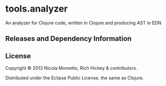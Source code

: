 # tools.analyzer

An analyzer for Clojure code, written in Clojure and producing AST in EDN

## Releases and Dependency Information



## License

Copyright © 2013 Nicola Mometto, Rich Hickey & contributors.

Distributed under the Eclipse Public License, the same as Clojure.

